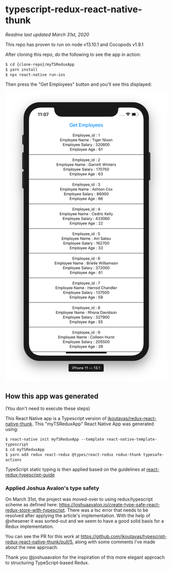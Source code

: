 # typescript-redux-react-native-thunk

*Readme last updated March 31st, 2020*

This repo has proven to run on node v13.10.1 and Cocopods v1.9.1

After cloning this repo, do the following to see the app in action:

```
$ cd {clone-repo}/myTSReduxApp
$ yarn install
$ npx react-native run-ios

```

Then press the "Get Employees" button and you'll see this displayed:


![](ScreenShot.png)


## How this app was generated

(You don't need to execute these steps)

This React Native app is a Typescript version of [jkoutavas/redux-react-native-thunk](https://github.com/jkoutavas/redux-react-native-thunk). 
This "myTSReduxApp" React Native App was generated using:

```
$ react-native init myTSReduxApp --template react-native-template-typescript
$ cd myTSReduxApp
$ yarn add redux react-redux @types/react-redux redux-thunk typesafe-actions
```

TypeScript static typing is then applied based on the guidelines at [react-redux-typescript-guide](https://github.com/piotrwitek/react-redux-typescript-guide)

### Applied Joshua Avalon's type safety

On March 31st, the project was moved-over to using redux/typescript scheme as defined here: https://joshuaavalon.io/create-type-safe-react-redux-store-with-typescript. There was a tsc error that needs to be resolved after applying the article's implementation. With the help of @vhesener it was sorted-out and we seem to have a good solid basis for a Redux implementation.

You can see the PR for this work at https://github.com/jkoutavas/typescript-redux-react-native-thunk/pull/5, along with some comments I've made about the new approach.

Thank you @joshuaavalon for the inspiration of this more elegant approach to structuring TypeScript-based Redux.